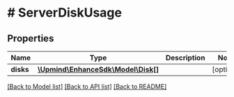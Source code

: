 # # ServerDiskUsage

## Properties

Name | Type | Description | Notes
------------ | ------------- | ------------- | -------------
**disks** | [**\Upmind\EnhanceSdk\Model\Disk[]**](Disk.md) |  | [optional]

[[Back to Model list]](../../README.md#models) [[Back to API list]](../../README.md#endpoints) [[Back to README]](../../README.md)
